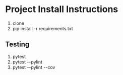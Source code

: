 # Project Install Instructions

1. clone
2. pip install -r requirements.txt

## Testing

1. pytest
2. pytest --pylint
3. pytest --pylint --cov

